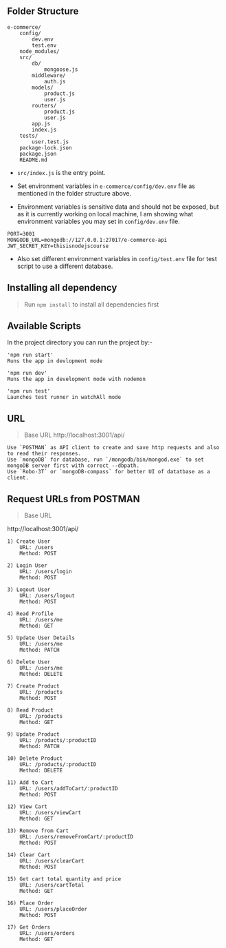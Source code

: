 ## Folder Structure

```
e-commerce/
    config/
        dev.env
        test.env
    node_modules/
    src/
        db/
            mongoose.js
        middleware/
            auth.js
        models/
            product.js
            user.js
        routers/
            product.js
            user.js
        app.js
        index.js
    tests/
        user.test.js
    package-lock.json
    package.json
    README.md
```

- `src/index.js` is the entry point.

- Set environment variables in `e-commerce/config/dev.env` file as mentioned in the folder structure above.

- Environment variables is sensitive data and should not be exposed, but as it is currently working on local machine, I am showing what environment variables you may set in `config/dev.env` file.
```
PORT=3001
MONGODB_URL=mongodb://127.0.0.1:27017/e-commerce-api
JWT_SECRET_KEY=thisisnodejscourse
```
- Also set different environment variables in `config/test.env` file for test script to use a different database.

## Installing all dependency
>Run `npm install` to install all dependencies first

## Available Scripts

In the project directory you can run the project by:-
```
'npm run start'
Runs the app in devlopment mode

'npm run dev'
Runs the app in development mode with nodemon

'npm run test'
Launches test runner in watchAll mode
```

## URL
>Base URL
http://localhost:3001/api/
```
Use `POSTMAN` as API client to create and save http requests and also to read their responses.
Use `mongoDB` for database, run `/mongodb/bin/mongod.exe` to set mongoDB server first with correct --dbpath.
Use `Robo-3T` or `mongoDB-compass` for better UI of datatbase as a client.
```
## Request URLs from POSTMAN
>Base URL

http://localhost:3001/api/
```
1) Create User
    URL: /users
    Method: POST
```
```
2) Login User
    URL: /users/login
    Method: POST
```
```
3) Logout User
    URL: /users/logout
    Method: POST
```
```
4) Read Profile
    URL: /users/me
    Method: GET
```
```
5) Update User Details
    URL: /users/me
    Method: PATCH
```
```
6) Delete User
    URL: /users/me
    Method: DELETE
```
```
7) Create Product
    URL: /products
    Method: POST
```
```
8) Read Product
    URL: /products
    Method: GET
```
```
9) Update Product
    URL: /products/:productID
    Method: PATCH
```
```
10) Delete Product
    URL: /products/:productID
    Method: DELETE
```
```
11) Add to Cart
    URL: /users/addToCart/:productID
    Method: POST
```
```
12) View Cart
    URL: /users/viewCart
    Method: GET
```
```
13) Remove from Cart
    URL: /users/removeFromCart/:productID
    Method: POST
```
```
14) Clear Cart
    URL: /users/clearCart
    Method: POST
```
```
15) Get cart total quantity and price
    URL: /users/cartTotal
    Method: GET
```
```
16) Place Order
    URL: /users/placeOrder
    Method: POST
```
```
17) Get Orders
    URL: /users/orders
    Method: GET
```
